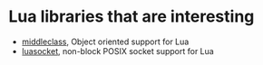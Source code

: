# Lua libraries that are interesting
- [middleclass](https://github.com/kikito/middleclass), Object oriented support for Lua
- [luasocket](https://github.com/lunarmodules/luasocket), non-block POSIX socket support for Lua
